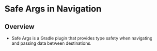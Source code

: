 # Safe Args in Navigation

## Overview

- Safe Args is a Gradle plugin that provides type safety when navigating and passing data between destinations.
